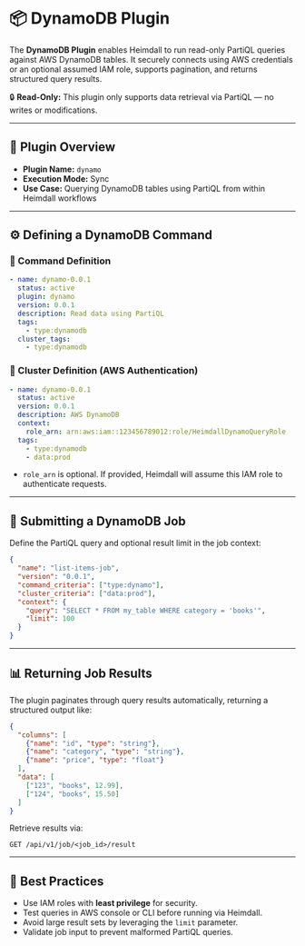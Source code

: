 # 📦 DynamoDB Plugin

The **DynamoDB Plugin** enables Heimdall to run read-only PartiQL queries against AWS DynamoDB tables. It securely connects using AWS credentials or an optional assumed IAM role, supports pagination, and returns structured query results.

🔒 **Read-Only:** This plugin only supports data retrieval via PartiQL — no writes or modifications.

---

## 🧩 Plugin Overview

* **Plugin Name:** `dynamo`
* **Execution Mode:** Sync
* **Use Case:** Querying DynamoDB tables using PartiQL from within Heimdall workflows

---

## ⚙️ Defining a DynamoDB Command

### 📝 Command Definition

```yaml
- name: dynamo-0.0.1
  status: active
  plugin: dynamo
  version: 0.0.1
  description: Read data using PartiQL
  tags:
    - type:dynamodb
  cluster_tags:
    - type:dynamodb
```

### 🔐 Cluster Definition (AWS Authentication)

```yaml
- name: dynamo-0.0.1
  status: active
  version: 0.0.1
  description: AWS DynamoDB
  context:
    role_arn: arn:aws:iam::123456789012:role/HeimdallDynamoQueryRole
  tags:
    - type:dynamodb
    - data:prod
```

* `role_arn` is optional. If provided, Heimdall will assume this IAM role to authenticate requests.

---

## 🚀 Submitting a DynamoDB Job

Define the PartiQL query and optional result limit in the job context:

```json
{
  "name": "list-items-job",
  "version": "0.0.1",
  "command_criteria": ["type:dynamo"],
  "cluster_criteria": ["data:prod"],
  "context": {
    "query": "SELECT * FROM my_table WHERE category = 'books'",
    "limit": 100
  }
}
```

---

## 📊 Returning Job Results

The plugin paginates through query results automatically, returning a structured output like:

```json
{
  "columns": [
    {"name": "id", "type": "string"},
    {"name": "category", "type": "string"},
    {"name": "price", "type": "float"}
  ],
  "data": [
    ["123", "books", 12.99],
    ["124", "books", 15.50]
  ]
}
```

Retrieve results via:

```
GET /api/v1/job/<job_id>/result
```

---

## 🧠 Best Practices

* Use IAM roles with **least privilege** for security.
* Test queries in AWS console or CLI before running via Heimdall.
* Avoid large result sets by leveraging the `limit` parameter.
* Validate job input to prevent malformed PartiQL queries.
